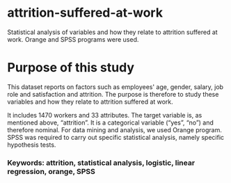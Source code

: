 # attrition-suffered-at-work
Statistical analysis of variables and how they relate to attrition suffered at work. Orange and SPSS programs were used.

# Purpose of this study

This dataset reports on factors such as employees' age, gender, salary, job role and satisfaction and attrition.
The purpose is therefore to study these variables and how they relate to attrition suffered at work.

It includes 1470 workers and 33 attributes. The target variable is, as mentioned above, “attrition”. It is a categorical variable (“yes”, “no”) and therefore nominal.
For data mining and analysis, we used Orange program. SPSS was required to carry out specific statistical analysis, namely specific hypothesis tests.



### Keywords: attrition, statistical analysis, logistic, linear regression, orange, SPSS
